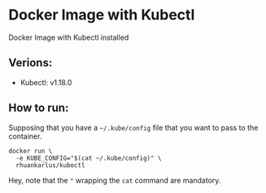 # Docker Image with Kubectl
Docker Image with Kubectl installed

## Verions:

- Kubectl: v1.18.0

## How to run:

Supposing that you have a `~/.kube/config` file that you want to pass to the container.
```
docker run \
  -e KUBE_CONFIG="$(cat ~/.kube/config)" \
  rhuankarlus/kubectl
```

Hey, note that the `"` wrapping the `cat` command are mandatory.
